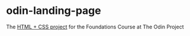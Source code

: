 # odin-landing-page
The [HTML + CSS project](https://dahans1.github.io/odin-landing-page/) for the Foundations Course at The Odin Project

